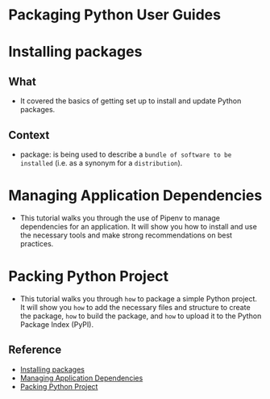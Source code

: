 # Packaging Python User Guides

# Installing packages
## What
- It covered the basics of getting set up to install and update Python packages.
## Context
- package: is being used to describe a `bundle of software to be installed` (i.e. as a synonym for a `distribution`).

# Managing Application Dependencies
- This tutorial walks you through the use of Pipenv to manage dependencies for an application. It will show you how to install and use the necessary tools and make strong recommendations on best practices.

# Packing Python Project
- This tutorial walks you through `how` to package a simple Python project. It will show you `how` to add the necessary files and structure to create the package, `how` to build the package, and `how` to upload it to the Python Package Index (PyPI).

## Reference
- [Installing packages](https://packaging.python.org/en/latest/guides/)
- [Managing Application Dependencies](https://packaging.python.org/en/latest/tutorials/managing-dependencies/)
- [Packing Python Project](https://packaging.python.org/en/latest/tutorials/packaging-projects/)